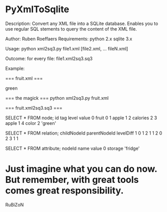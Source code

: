 PyXmlToSqlite
=============

Description:   Convert any XML file into a SQLite database.
               Enables you to use regular SQL stements to query the content of the XML file.

Author:        Ruben Roeffaers
Requirements:  python 2.x
               sqlite 3.x 

Usage:         python xml2sq3.py file1.xml [file2.xml, ... fileN.xml]

Outcome:       for every file: file1.xml2sq3.sq3

Example:

=== fruit.xml ===

   <fruit storage="fridge">
       <apple>
           <calories />
       </apple>
       <apple>
           <color>green</color>
       </apple>
   </fruit>

=== the magick ===
python xml2sq3.py fruit.xml


=== fruit.xml2sq3.sq3 ===

SELECT * FROM node;
   id  tag      level  value
   0   fruit    0
   1   apple    1
   2   calories 2
   3   apple    1
   4   color    2      'green'
   
SELECT * FROM relation;
   childNodeId  parentNodeId  levelDiff
   1            0             1
   2            1             1
   2            0             2
   3            1             1

SELECT * FROM attribute;
   nodeId      name           value
   0           storage        'fridge'

Just imagine what you can do now.
But remember,  with great tools comes great responsibility.
===
RuBiZoN
